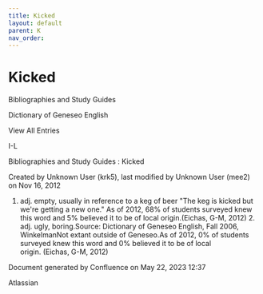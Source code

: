 ```yaml
---
title: Kicked
layout: default
parent: K
nav_order:
---
```


# Kicked

Bibliographies and Study Guides

Dictionary of Geneseo English

View All Entries

I-L

Bibliographies and Study Guides : Kicked

Created by  Unknown User (krk5), last modified by  Unknown User (mee2) on Nov 16, 2012

1. adj. empty, usually in reference to a keg of beer &quot;The keg is kicked but we're getting a new one.&quot; As of 2012, 68% of students surveyed knew this word and 5% believed it to be of local origin.(Eichas, G-M, 2012) 2. adj. ugly, boring.Source: Dictionary of Geneseo English, Fall 2006, WinkelmanNot extant outside of Geneseo.As of 2012, 0% of students surveyed knew this word and 0% believed it to be of local origin. (Eichas, G-M, 2012) 

Document generated by Confluence on May 22, 2023 12:37

Atlassian
